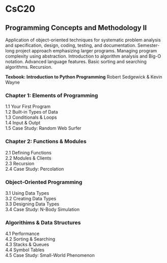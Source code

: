 # CsC20
## Programming Concepts and Methodology II
Application of object-oriented techniques for systematic problem analysis and specification, design, coding, testing, and documentation. Semester-long project approach emphasizing larger programs. Managing program complexity using abstraction. Introduction to algorithm analysis and Big-O notation. Advanced language features. Basic sorting and searching algorithms. Recursion.

**Texbook: Introduction to Python Programming** Robert Sedgewick & Kevin Wayne

### Chapter 1: Elements of Programming

  1.1 Your First Program\
  1.2 Built-in Types of Data\
  1.3 Conditionals & Loops\
  1.4 Input & Outpt\
  1.5 Case Study: Random Web Surfer
### Chapter 2: Functions & Modules
  2.1 Defining Functions\
  2.2 Modules & Clients\
  2.3 Recursion\
  2.4 Case Study: Percolation
### Object-Oriented Programming
  3.1 Using Data Types\
  3.2 Creating Data Types\
  3.3 Designing Data Types\
  3.4 Case Study: N-Body Simulation
### Algorithims & Data Structures
  4.1 Performance\
  4.2 Sorting & Searching\
  4.3 Stacks & Queues\
  4.4 Symbol Tables\
  4.5 Case Study: Small-World Phenomenon
